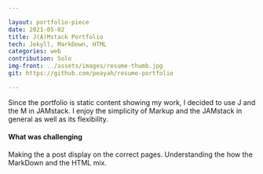 ```yaml
---

layout: portfolio-piece
date: 2021-05-02
title: J(A)Mstack Portfolio
tech: Jekyll, MarkDown, HTML
categories: web
contribution: Solo
img-front: ../assets/images/resume-thumb.jpg
git: https://github.com/peayah/resume-portfolio

---
```


Since the portfolio is static content showing my work, I decided to use J and the M in JAMstack. I enjoy the simplicity of Markup and the JAMstack in general as well as its flexibility.

#### What was challenging
Making the a post display on the correct pages. Understanding the how the MarkDown and the HTML mix.

